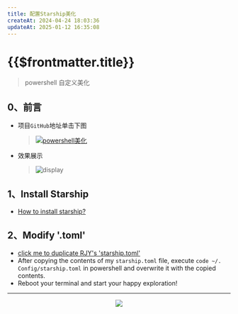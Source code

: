 ```yaml
---
title: 配置Starship美化
createAt: 2024-04-24 18:03:36
updateAt: 2025-01-12 16:35:08
---
```

# {{$frontmatter.title}}

> powershell 自定义美化

## 0、前言

- 项目`GitHub`地址单击下图
  > [![powershell美化](https://github-readme-stats.vercel.app/api/pin/?username=get1024&repo=starship_custom&show_owner=true&show_icon=true)](https://github.com/get1024/starship_custom)
- 效果展示
  > ![display](/blog/tools/powershell/Starship_customize/display.png)

## 1️、Install Starship

- [How to install starship?](https://github.com/starship/starship/blob/master/docs/zh-CN/guide/README.md#-%E5%AE%89%E8%A3%85)

## 2️、Modify '.toml'

- [click me to duplicate RJY's 'starship.toml'](https://github.com/get1024/starship_custom/blob/main/starship.toml)
- After copying the contents of my `starship.toml` file, execute `code ~/. Config/starship.toml` in powershell and overwrite it with the copied contents.
- Reboot your terminal and start your happy exploration!

---

<div align="center"><img src="https://github-readme-stats.vercel.app/api?username=get1024&show_icons=true&role=OWNER,ORGANIZATION_MEMBER,COLLABORATOR&theme=radical&hide_border=true&show_owner=true"/></div>